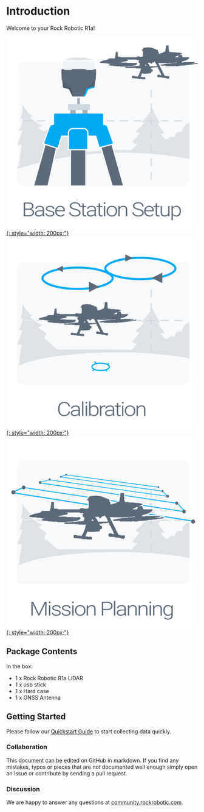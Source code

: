 # Introduction

Welcome to your Rock Robotic R1a!

[![Base placement](../img/Base-Placement.png){: style="width: 200px;"}](placing-the-base/settingup.md)
[![Take Flight](../img/calibration.png){: style="width: 200px;"}](Calibration/Take-flight.md)
[![Flight Plan](../img/flight-plan.png){: style="width: 200px;"}](mission-planning/mission-planning.md)

## Package Contents

In the box:

* 1 x Rock Robotic R1a LiDAR
* 1 x usb stick
* 1 x Hard case
* 1 x GNSS Antenna

## Getting Started

Please follow our [Quickstart Guide](quickstart/first-setup.md) to start collecting data quickly.

### Collaboration

This document can be edited on GitHub in markdown. If you find any mistakes, typos or  pieces that are not documented well enough simply open an issue or contribute by sending a pull request.

### Discussion

We are happy to answer any questions at [community.rockrobotic.com](http://community.rockrobotic.com).
